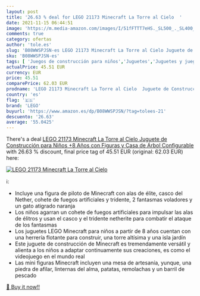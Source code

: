 ```yaml
---
layout: post
title: '26.63 % deal for LEGO 21173 Minecraft La Torre al Cielo  '
date: 2021-11-15 06:44:51
image: 'https://m.media-amazon.com/images/I/51fFTTT7eHS._SL500_._SL400_.jpg'
comments: true
category: ofertas
author: 'tole.es'
slug: 'B08WWSPJSN-es LEGO 21173 Minecraft La Torre al Cielo Juguete de...'
sku: 'B08WWSPJSN-es'
tags: [ 'Juegos de construcción para niños','Juguetes','Juguetes y juegos','Sets de construcción','lego', ]
actualPrice: 45.51 EUR
currency: EUR
price: 45.51
comparePrice: 62.03 EUR
prodname: 'LEGO 21173 Minecraft La Torre al Cielo  Juguete de Construcción para Niños +8 Años con Figuras y Casa de Árbol Configurable'
country: 'es'
flag: '🇪🇸'
brand: 'LEGO'
buyurl: 'https://www.amazon.es/dp/B08WWSPJSN/?tag=tolees-21'
descuento: '26.63'
average: '55.0425'
---
```


There's a deal [LEGO 21173 Minecraft La Torre al Cielo  Juguete de Construcción para Niños +8 Años con Figuras y Casa de Árbol Configurable](https://www.amazon.es/dp/B08WWSPJSN/?tag=tolees-21)  with  26.63 % discount, final price tag of  45.51 EUR (original: 62.03 EUR) here:

[![LEGO 21173 Minecraft La Torre al Cielo  ](https://m.media-amazon.com/images/I/51fFTTT7eHS._SL500_._SL400_.jpg)](https://www.amazon.es/dp/B08WWSPJSN/?tag=tolees-21)

ℹ️:

- Incluye una figura de piloto de Minecraft con alas de élite, casco del Nether, cohete de fuegos artificiales y tridente, 2 fantasmas voladores y un gato atigrado naranja
- Los niños agarran un cohete de fuegos artificiales para impulsar las alas de élitros y usan el casco y el tridente netherite para combatir el ataque de los fantasmas
- Los juguetes LEGO Minecraft para niños a partir de 8 años cuentan con una herrería flotante para construir, una torre altísima y una isla jardín
- Este juguete de construcción de Minecraft es tremendamente versátil y alienta a los niños a adaptar continuamente sus creaciones, es como el videojuego en el mundo real
- Las mini figuras Minecraft incluyen una mesa de artesanía, yunque, una piedra de afilar, linternas del alma, patatas, remolachas y un barril de pescado

[🛒 Buy it now!!](https://www.amazon.es/dp/B08WWSPJSN/?tag=tolees-21)
